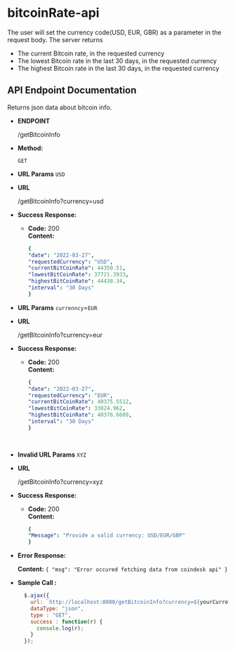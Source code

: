 # bitcoinRate-api
The user will set the currency code(USD, EUR, GBR) as a parameter in the request body. The server returns
* The current Bitcoin rate, in the requested currency
* The lowest Bitcoin rate in the last 30 days, in the requested currency
* The highest Bitcoin rate in the last 30 days, in the requested currency

**API Endpoint Documentation**
----
  Returns json data about bitcoin info.

* **ENDPOINT**

  /getBitcoinInfo

* **Method:**

  `GET`
  
*  **URL Params**
`USD`
*  **URL**

    /getBitcoinInfo?currency=usd
* **Success Response:**

  * **Code:** 200 <br />
    **Content:** 
    ```yaml
    {
    "date": "2022-03-27",
    "requestedCurrency": "USD",
    "currentBitCoinRate": 44350.51,
    "lowestBitCoinRate": 37721.3933,
    "highestBitCoinRate": 44438.34,
    "interval": "30 Days"
    }
    
*  **URL Params**
`currenncy`=`EUR`

*  **URL**

    /getBitcoinInfo?currency=eur


* **Success Response:**

  * **Code:** 200 <br />
    **Content:** 
    ```yaml
    {
    "date": "2022-03-27",
    "requestedCurrency": "EUR",
    "currentBitCoinRate": 40375.5512,
    "lowestBitCoinRate": 33824.962,
    "highestBitCoinRate": 40376.6609,
    "interval": "30 Days"
    }
 
 
*  **Invalid URL Params**
`XYZ`

*  **URL**

    /getBitcoinInfo?currency=xyz

* **Success Response:**

  * **Code:** 200 <br />
    **Content:** 
    ```yaml
    {
    "Message": "Provide a valid currency: USD/EUR/GBP"
    }
* **Error Response:**

    **Content:** `{
    "msg": "Error occured fetching data from coindesk api"
}`


* **Sample Call :**

  ```javascript
    $.ajax({
      url: `http://localhost:8080/getBitcoinInfo?currency=${yourCurrency}`,
      dataType: "json",
      type : "GET",
      success : function(r) {
        console.log(r);
      }
    });
  ```
